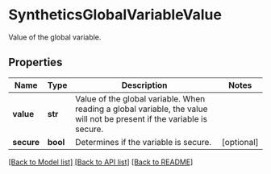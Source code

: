 # SyntheticsGlobalVariableValue

Value of the global variable.

## Properties
Name | Type | Description | Notes
------------ | ------------- | ------------- | -------------
**value** | **str** | Value of the global variable. When reading a global variable, the value will not be present if the variable is secure. | 
**secure** | **bool** | Determines if the variable is secure. | [optional] 

[[Back to Model list]](README.md#documentation-for-models) [[Back to API list]](README.md#documentation-for-api-endpoints) [[Back to README]](README.md)


